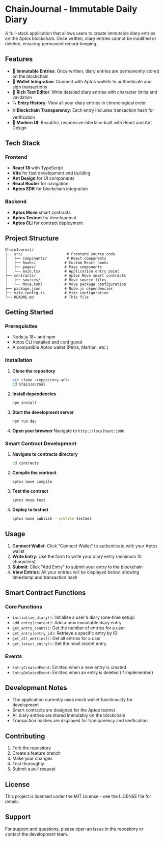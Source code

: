 # ChainJournal - Immutable Daily Diary

A full-stack application that allows users to create immutable diary entries on the Aptos blockchain. Once written, diary entries cannot be modified or deleted, ensuring permanent record-keeping.

## Features

- 🔐 **Immutable Entries**: Once written, diary entries are permanently stored on the blockchain
- 💼 **Wallet Integration**: Connect with Aptos wallets to authenticate and sign transactions
- 📝 **Rich Text Editor**: Write detailed diary entries with character limits and validation
- 🔍 **Entry History**: View all your diary entries in chronological order
- ⛓️ **Blockchain Transparency**: Each entry includes transaction hash for verification
- 🎨 **Modern UI**: Beautiful, responsive interface built with React and Ant Design

## Tech Stack

### Frontend
- **React 18** with TypeScript
- **Vite** for fast development and building
- **Ant Design** for UI components
- **React Router** for navigation
- **Aptos SDK** for blockchain integration

### Backend
- **Aptos Move** smart contracts
- **Aptos Testnet** for development
- **Aptos CLI** for contract deployment

## Project Structure

```
ChainJournal/
├── src/                    # Frontend source code
│   ├── components/         # React components
│   ├── hooks/             # Custom React hooks
│   ├── pages/             # Page components
│   └── main.tsx           # Application entry point
├── contracts/             # Aptos Move smart contracts
│   ├── sources/           # Move source files
│   └── Move.toml          # Move package configuration
├── package.json           # Node.js dependencies
├── vite.config.ts         # Vite configuration
└── README.md              # This file
```

## Getting Started

### Prerequisites

- Node.js 18+ and npm
- Aptos CLI installed and configured
- A compatible Aptos wallet (Petra, Martian, etc.)

### Installation

1. **Clone the repository**
   ```bash
   git clone <repository-url>
   cd ChainJournal
   ```

2. **Install dependencies**
   ```bash
   npm install
   ```

3. **Start the development server**
   ```bash
   npm run dev
   ```

4. **Open your browser**
   Navigate to `http://localhost:3000`

### Smart Contract Development

1. **Navigate to contracts directory**
   ```bash
   cd contracts
   ```

2. **Compile the contract**
   ```bash
   aptos move compile
   ```

3. **Test the contract**
   ```bash
   aptos move test
   ```

4. **Deploy to testnet**
   ```bash
   aptos move publish --profile testnet
   ```

## Usage

1. **Connect Wallet**: Click "Connect Wallet" to authenticate with your Aptos wallet
2. **Write Entry**: Use the form to write your diary entry (minimum 10 characters)
3. **Submit**: Click "Add Entry" to submit your entry to the blockchain
4. **View Entries**: All your entries will be displayed below, showing timestamp and transaction hash

## Smart Contract Functions

### Core Functions
- `initialize_diary()`: Initialize a user's diary (one-time setup)
- `add_entry(content)`: Add a new immutable diary entry
- `get_entry_count()`: Get the number of entries for a user
- `get_entry(entry_id)`: Retrieve a specific entry by ID
- `get_all_entries()`: Get all entries for a user
- `get_latest_entry()`: Get the most recent entry

### Events
- `EntryCreatedEvent`: Emitted when a new entry is created
- `EntryDeletedEvent`: Emitted when an entry is deleted (if implemented)

## Development Notes

- The application currently uses mock wallet functionality for development
- Smart contracts are designed for the Aptos testnet
- All diary entries are stored immutably on the blockchain
- Transaction hashes are displayed for transparency and verification

## Contributing

1. Fork the repository
2. Create a feature branch
3. Make your changes
4. Test thoroughly
5. Submit a pull request

## License

This project is licensed under the MIT License - see the LICENSE file for details.

## Support

For support and questions, please open an issue in the repository or contact the development team.
